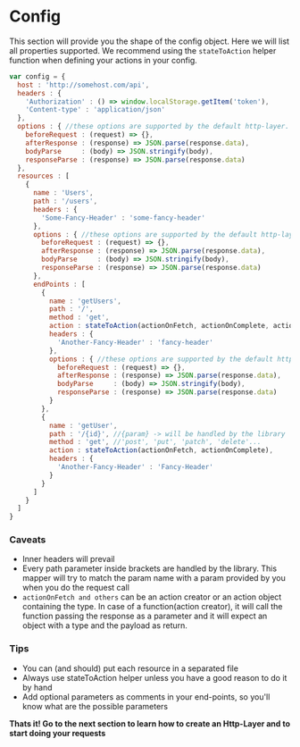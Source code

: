 # Config

This section will provide you the shape of the config object. Here we will list all properties supported. We recommend using the ``stateToAction`` helper function when defining your actions in your config.

```js
var config = {
  host : 'http://somehost.com/api',
  headers : {
    'Authorization' : () => window.localStorage.getItem('token'),
    'Content-type' : 'application/json'
  },
  options : { //these options are supported by the default http-layer.
    beforeRequest : (request) => {},
    afterResponse : (response) => JSON.parse(response.data),
    bodyParse     : (body) => JSON.stringify(body),
    responseParse : (response) => JSON.parse(response.data)
  },
  resources : [
    {
      name : 'Users',
      path : '/users',
      headers : {
        'Some-Fancy-Header' : 'some-fancy-header'
      },
      options : { //these options are supported by the default http-layer.
        beforeRequest : (request) => {},
        afterResponse : (response) => JSON.parse(response.data),
        bodyParse     : (body) => JSON.stringify(body),
        responseParse : (response) => JSON.parse(response.data)
      },
      endPoints : [
        {
          name : 'getUsers',
          path : '/',
          method : 'get',
          action : stateToAction(actionOnFetch, actionOnComplete, actionOnError, actionOnCancelled),
          headers : {
            'Another-Fancy-Header' : 'fancy-header'
          },
          options : { //these options are supported by the default http-layer.
            beforeRequest : (request) => {},
            afterResponse : (response) => JSON.parse(response.data),
            bodyParse     : (body) => JSON.stringify(body),
            responseParse : (response) => JSON.parse(response.data)
          }
        },
        {
          name : 'getUser',
          path : '/{id}', //{param} -> will be handled by the library
          method : 'get', //'post', 'put', 'patch', 'delete'...
          action : stateToAction(actionOnFetch, actionOnComplete),
          headers : {
            'Another-Fancy-Header' : 'Fancy-Header'
          }
        }
      ]
    }
  ]
}
```

### Caveats

* Inner headers will prevail
* Every path parameter inside brackets are handled by the library. This mapper will try to match the param name with a param provided by you when you do the request call
* ``actionOnFetch and others`` can be an action creator or an action object containing the type. In case of a function(action creator), it will call the function passing the response as a parameter and it will expect an object with a type and the payload as return.

### Tips

* You can (and should) put each resource in a separated file
* Always use stateToAction helper unless you have a good reason to do it by hand
* Add optional parameters as comments in your end-points, so you'll know what are the possible parameters

<b>Thats it! Go to the next section to learn how to create an Http-Layer and to start doing your requests</b>
